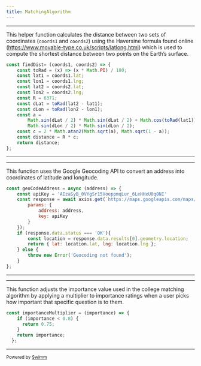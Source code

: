 ```yaml
---
title: MatchingAlgorithm
---
```

<SwmSnippet path="/src/utils/matchingAlgorithm.jsx" line="10">

---

This helper function calculates the distance between two sets of coordinates (`coords1` and `coords2`) using the Haversine formula found online (<https://www.movable-type.co.uk/scripts/latlong.html>) which is used to compute the shortest distance between two points on the Earth’s surface.

```javascript
const findDist= (coords1, coords2) => {
    const toRad = (x) => (x * Math.PI) / 180;
    const lat1 = coords1.lat;
    const lon1 = coords1.lng;
    const lat2 = coords2.lat;
    const lon2 = coords2.lng;
    const R = 6371;
    const dLat = toRad(lat2 - lat1);
    const dLon = toRad(lon2 - lon1);
    const a =
        Math.sin(dLat / 2) * Math.sin(dLat / 2) + Math.cos(toRad(lat1)) * Math.cos(toRad(lat2)) *
        Math.sin(dLon / 2) * Math.sin(dLon / 2);
    const c = 2 * Math.atan2(Math.sqrt(a), Math.sqrt(1 - a));
    const distance = R * c;
    return distance;
};
```

---

</SwmSnippet>

<SwmSnippet path="/src/utils/matchingAlgorithm.jsx" line="27">

---

This function uses the Google Geocoding API to convert an address into coordinates of latitude and longitude.

```javascript
const geoCodeAddress = async (address) => {
    const apiKey = 'AIzaSyB_0VYgSr15VoeppmqLur_6LeHHxU0q0NI'
    const response = await axios.get(`https://maps.googleapis.com/maps/api/geocode/json`, {
        params: {
            address: address,
            key: apiKey
        }
    });
    if (response.data.status === 'OK'){
        const location = response.data.results[0].geometry.location;
        return { lat: location.lat, lng: location.lng };
    } else {
        throw new Error('Geocoding not found');
    }
};
```

---

</SwmSnippet>

<SwmSnippet path="/src/utils/matchingAlgorithm.jsx" line="44">

---

This function adjusts the importance value used in the college matching algorithm by applying a multiplier to importance ratings when a user picks how important that specific question is to them.

```javascript
const importanceMultiplier = (importance) => {
    if (importance < 0.8) {
      return 0.75;
    }
    return importance;
  };
```

---

</SwmSnippet>

<SwmMeta version="3.0.0" repo-id="Z2l0aHViJTNBJTNBQ29sbGVnZU1hdGNoZXIlM0ElM0FwaW5yYXNwYmVycnkwNjM=" repo-name="CollegeMatcher"><sup>Powered by [Swimm](https://app.swimm.io/)</sup></SwmMeta>
